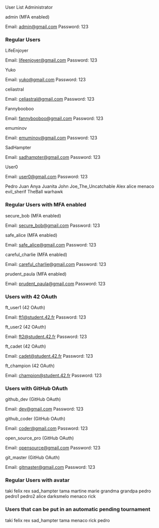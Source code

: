 User List
Administrator

admin (MFA enabled)

Email: admin@gmail.com
Password: 123



### Regular Users

LifeEnjoyer

Email: lifeenjoyer@gmail.com
Password: 123

Yuko

Email: yuko@gmail.com
Password: 123


celiastral

Email: celiastral@gmail.com
Password: 123


Fannybooboo

Email: fannybooboo@gmail.com
Password: 123


emuminov

Email: emuminov@gmail.com
Password: 123


SadHampter

Email: sadhampter@gmail.com
Password: 123


User0

Email: user0@gmail.com
Password: 123


Pedro
Juan
Anya
Juanita
John
Joe_The_Uncatchable
Alex
alice
menaco
evil_sherif
TheBall
warhawk


### Regular Users with MFA enabled

secure_bob (MFA enabled)

Email: secure_bob@gmail.com
Password: 123


safe_alice (MFA enabled)

Email: safe_alice@gmail.com
Password: 123


careful_charlie (MFA enabled)

Email: careful_charlie@gmail.com
Password: 123


prudent_paula (MFA enabled)

Email: prudent_paula@gmail.com
Password: 123


### Users with 42 OAuth

ft_user1 (42 OAuth)

Email: ft1@student.42.fr
Password: 123


ft_user2 (42 OAuth)

Email: ft2@student.42.fr
Password: 123


ft_cadet (42 OAuth)

Email: cadet@student.42.fr
Password: 123


ft_champion (42 OAuth)

Email: champion@student.42.fr
Password: 123



### Users with GitHub OAuth

github_dev (GitHub OAuth)

Email: dev@gmail.com
Password: 123


github_coder (GitHub OAuth)

Email: coder@gmail.com
Password: 123


open_source_pro (GitHub OAuth)

Email: opensource@gmail.com
Password: 123


git_master (GitHub OAuth)

Email: gitmaster@gmail.com
Password: 123

### Regular Users with avatar
taki
felix
rex
sad_hampter
tama
martine
marie
grandma
grandpa
pedro
pedro1
pedro2
alice
darksmelo
menaco
rick

### Users that can be put in an automatic pending tournament
taki
felix
rex
sad_hampter
tama
menaco
rick
pedro
